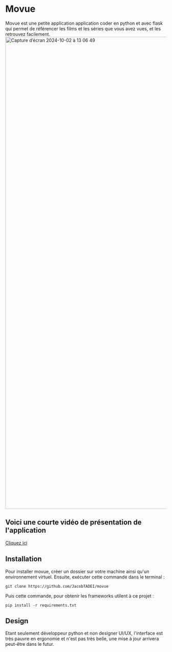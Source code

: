 # Movue
Movue est une petite application application coder en python et avec flask qui permet de référencer les films et les séries que vous avez vues, et les retrouvez facilement.
<img width="1469" alt="Capture d’écran 2024-10-02 à 13 06 49" src="https://github.com/user-attachments/assets/f6336109-4e75-40d2-bcc3-0f8b76040b41">

## Voici une courte vidéo de présentation de l'application
[Cliquez ici](https://www.youtube.com/watch?v=gi0tgngS3ME&ab_channel=ByWarz)

## Installation
Pour installer movue, créer un dossier sur votre machine ainsi qu'un environnement virtuel. Ensuite, exécuter cette commande dans le terminal : 
```
git clone https://github.com/JacobTADEI/movue
```
Puis cette commande, pour obtenir les frameworks utilent à ce projet : 

```
pip install -r requirements.txt
```

## Design
Etant seulement développeur python et non designer UI/UX, l'interface est très pauvre en ergonomie et n'est pas très belle, une mise à jour arrivera peut-être dans le futur. 

